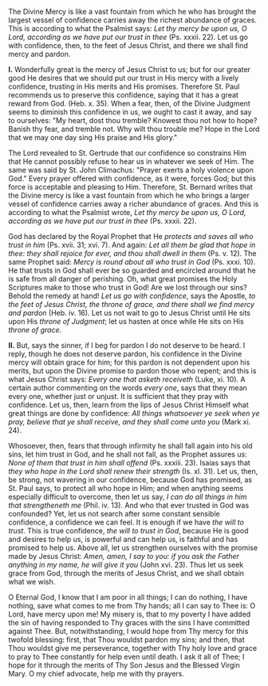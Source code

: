 
The Divine Mercy is like a vast fountain from which he who has brought the largest vessel of confidence carries away the richest abundance of graces. This is according to what the Psalmist says: *Let thy mercy be upon us, O Lord, according as we have put our trust in thee* (Ps. xxxii. 22). Let us go with confidence, then, to the feet of Jesus Christ, and there we shall find mercy and pardon.

**I\.** Wonderfully great is the mercy of Jesus Christ to us; but for our greater good He desires that we should put our trust in His mercy with a lively confidence, trusting in His merits and His promises. Therefore St. Paul recommends us to preserve this confidence, saying that it has a great reward from God. (Heb. x. 35). When a fear, then, of the Divine Judgment seems to diminish this confidence in us, we ought to cast it away, and say to ourselves: \"My heart, dost thou tremble? Knowest thou not how to hope? Banish thy fear, and tremble not. Why wilt thou trouble me? Hope in the Lord that we may one day sing His praise and His glory.\"

The Lord revealed to St. Gertrude that our confidence so constrains Him that He cannot possibly refuse to hear us in whatever we seek of Him. The same was said by St. John Climachus: \"Prayer exerts a holy violence upon God.\" Every prayer offered with confidence, as it were, forces God; but this force is acceptable and pleasing to Him. Therefore, St. Bernard writes that the Divine mercy is like a vast fountain from which he who brings a larger vessel of confidence carries away a richer abundance of graces. And this is according to what the Psalmist wrote, *Let thy mercy be upon us, O Lord, according as we have put our trust in thee* (Ps. xxxii. 22).

God has declared by the Royal Prophet that He *protects and saves all who trust in him* (Ps. xvii. 31; xvi. 7). And again: *Let all them be glad that hope in thee: they shall rejoice for ever, and thou shall dwell in them* (Ps. v. 12). The same Prophet said: *Mercy is round about all who trust in God* (Ps. xxxi. 10). He that trusts in God shall ever be so guarded and encircled around that he is safe from all danger of perishing. Oh, what great promises the Holy Scriptures make to those who trust in God! Are we lost through our sins? Behold the remedy at hand! *Let us go with confidence*, says the Apostle, *to the feet of Jesus Christ, the throne of grace, and there shall we find mercy and pardon* (Heb. iv. 16). Let us not wait to go to Jesus Christ until He sits upon His *throne of Judgment*; let us hasten at once while He sits on His *throne of grace*.

**II\.** But, says the sinner, if I beg for pardon I do not deserve to be heard. I reply, though he does not deserve pardon, his confidence in the Divine mercy will obtain grace for him; for this pardon is not dependent upon his merits, but upon the Divine promise to pardon those who repent; and this is what Jesus Christ says: *Every one that asketh receiveth* (Luke, xi. 10). A certain author commenting on the words *every one*, says that they mean every one, whether just or unjust. It is sufficient that they pray with confidence. Let us, then, learn from the lips of Jesus Christ Himself what great things are done by confidence: *All things whatsoever ye seek when ye pray, believe that ye shall receive, and they shall come unto you* (Mark xi. 24).

Whosoever, then, fears that through infirmity he shall fall again into his old sins, let him trust in God, and he shall not fall, as the Prophet assures us: *None of them that trust in him shall offend* (Ps. xxxiii. 23). Isaias says that *they who hope in the Lord shall renew their strength* (Is. xl. 31). Let us, then, be strong, not wavering in our confidence, because God has promised, as St. Paul says, to protect all who hope in Him; and when anything seems especially difficult to overcome, then let us say, *I can do all things in him that strengtheneth me* (Phil. iv. 13). And who that ever trusted in God was confounded? Yet, let us not search after some constant sensible confidence, a confidence we can feel. It is enough if we have *the will to trust*. This is true confidence, *the will to trust in God*, because He is good and desires to help us, is powerful and can help us, is faithful and has promised to help us. Above all, let us strengthen ourselves with the promise made by Jesus Christ: *Amen, amen, I say to you: if you ask the Father anything in my name, he will give it you* (John xvi. 23). Thus let us seek grace from God, through the merits of Jesus Christ, and we shall obtain what we wish.

O Eternal God, I know that I am poor in all things; I can do nothing, I have nothing, save what comes to me from Thy hands; all I can say to Thee is: O Lord, have mercy upon me! My misery is, that to my poverty I have added the sin of having responded to Thy graces with the sins I have committed against Thee. But, notwithstanding, I would hope from Thy mercy for this twofold blessing: first, that Thou wouldst pardon my sins; and then, that Thou wouldst give me perseverance, together with Thy holy love and grace to pray to Thee constantly for help even until death. I ask it all of Thee; I hope for it through the merits of Thy Son Jesus and the Blessed Virgin Mary. O my chief advocate, help me with thy prayers.

